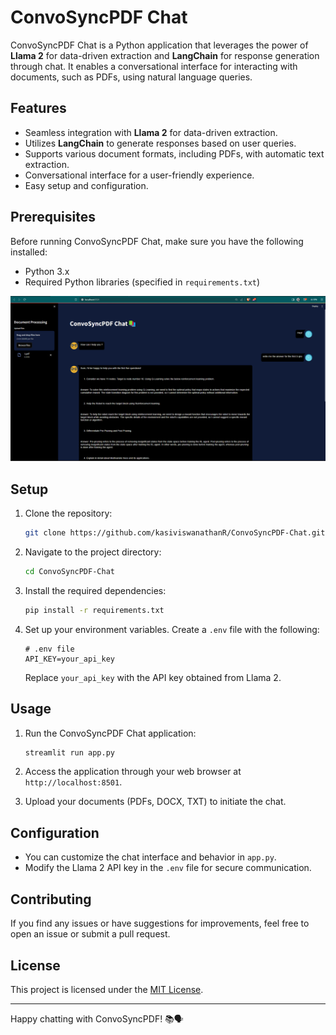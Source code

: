 # ConvoSyncPDF Chat

ConvoSyncPDF Chat is a Python application that leverages the power of **Llama 2** for data-driven extraction and **LangChain** for response generation through chat. It enables a conversational interface for interacting with documents, such as PDFs, using natural language queries.

## Features

- Seamless integration with **Llama 2** for data-driven extraction.
- Utilizes **LangChain** to generate responses based on user queries.
- Supports various document formats, including PDFs, with automatic text extraction.
- Conversational interface for a user-friendly experience.
- Easy setup and configuration.

## Prerequisites

Before running ConvoSyncPDF Chat, make sure you have the following installed:

- Python 3.x
- Required Python libraries (specified in `requirements.txt`)
  
![Project Screenshot](Screenshot1.png)

## Setup

1. Clone the repository:

    ```bash
    git clone https://github.com/kasiviswanathanR/ConvoSyncPDF-Chat.git
    ```

2. Navigate to the project directory:

    ```bash
    cd ConvoSyncPDF-Chat
    ```

3. Install the required dependencies:

    ```bash
    pip install -r requirements.txt
    ```

4. Set up your environment variables. Create a `.env` file with the following:

    ```env
    # .env file
    API_KEY=your_api_key
    ```

    Replace `your_api_key` with the API key obtained from Llama 2.

## Usage

1. Run the ConvoSyncPDF Chat application:

    ```bash
    streamlit run app.py
    ```

2. Access the application through your web browser at `http://localhost:8501`.

3. Upload your documents (PDFs, DOCX, TXT) to initiate the chat.

## Configuration

- You can customize the chat interface and behavior in `app.py`.
- Modify the Llama 2 API key in the `.env` file for secure communication.

## Contributing

If you find any issues or have suggestions for improvements, feel free to open an issue or submit a pull request.

## License

This project is licensed under the [MIT License](LICENSE).

---

Happy chatting with ConvoSyncPDF! 📚🗣️
